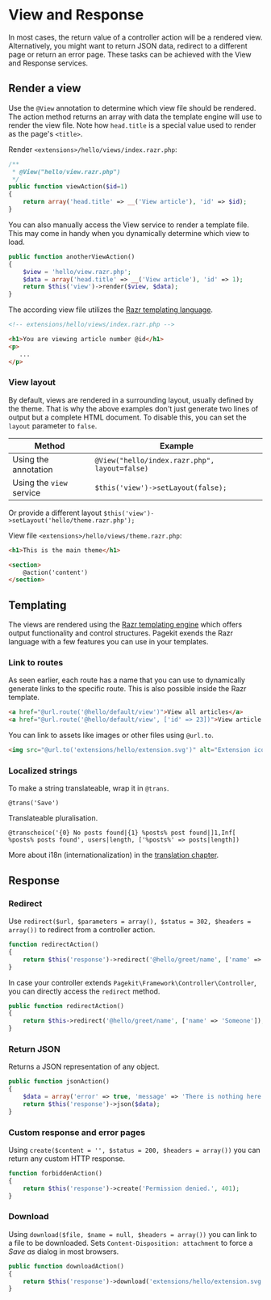 # View and Response

In most cases, the return value of a controller action will be a rendered view.
Alternatively, you might want to return JSON data, redirect to a different page
or return an error page. These tasks can be achieved with the View and Response
services.

## Render a view

Use the `@View` annotation to determine which view file should be rendered.
The action method returns an array with data the template engine will use to
render the view file.  Note how `head.title` is a special value used to render
as the page's `<title>`.

Render `<extensions>/hello/views/index.razr.php`:

```PHP
/**
 * @View("hello/view.razr.php")
 */
public function viewAction($id=1)
{
    return array('head.title' => __('View article'), 'id' => $id);
}
```

You can also manually access the View service to render a template file. This
may come in handy when you dynamically determine which view to load.


```PHP
public function anotherViewAction()
{
    $view = 'hello/view.razr.php';
    $data = array('head.title' => __('View article'), 'id' => 1);
    return $this('view')->render($view, $data);
}
```

The according view file utilizes the [Razr templating language](https://github.com/pagekit/razr).


```HTML
<!-- extensions/hello/views/index.razr.php -->

<h1>You are viewing article number @id</h1>
<p>
   ...
</p>

```

### View layout

By default, views are rendered in a surrounding layout, usually defined
by the theme. That is why the above examples don't just generate two lines of
output but a complete HTML document. To disable this, you can set the
`layout` parameter to `false`.

| Method                       | Example                                      |
|------------------------------|----------------------------------------------|
| Using the annotation         | `@View("hello/index.razr.php", layout=false)`|
| Using the `view` service     | `$this('view')->setLayout(false);`           |

Or provide a different layout `$this('view')->setLayout('hello/theme.razr.php');`

View file `<extensions>/hello/views/theme.razr.php`:

```HTML
<h1>This is the main theme</h1>

<section>
    @action('content')
</section>
```

## Templating

The views are rendered using the [Razr templating engine](https://github.com/pagekit/razr)
which offers output functionality and control structures. Pagekit exends the Razr language with a few features you can use in your
templates.

### Link to routes

As seen earlier, each route has a name that you can use to dynamically generate
links to the specific route. This is also possible inside the Razr template.

```HTML
<a href="@url.route('@hello/default/view')">View all articles</a>
<a href="@url.route('@hello/default/view', ['id' => 23])">View article 23</a>
```

You can link to assets like images or other files using `@url.to`.

```HTML
<img src="@url.to('extensions/hello/extension.svg')" alt="Extension icon" />
```

### Localized strings

To make a string translateable, wrap it in `@trans`.

```
@trans('Save')
```

Translateable pluralisation.

```
@transchoice('{0} No posts found|{1} %posts% post found|]1,Inf[ %posts% posts found', users|length, ['%posts%' => posts|length])
```

More about i18n (internationalization) in the [translation chapter](translation.md).

## Response

### Redirect

Use `redirect($url, $parameters = array(), $status = 302, $headers = array())`
to redirect from a controller action.

```PHP
function redirectAction()
{
    return $this('response')->redirect('@hello/greet/name', ['name' => 'Someone']);
}
```

In case your controller extends `Pagekit\Framework\Controller\Controller`, you
can directly access the `redirect` method.

```PHP
public function redirectAction()
{
    return $this->redirect('@hello/greet/name', ['name' => 'Someone']);
}
```

### Return JSON

Returns a JSON representation of any object.

```PHP
public function jsonAction()
{
    $data = array('error' => true, 'message' => 'There is nothing here. Move along.');
    return $this('response')->json($data);
}

```

### Custom response and error pages

Using `create($content = '', $status = 200, $headers = array())` you
can return any custom HTTP response.

```PHP
function forbiddenAction()
{
    return $this('response')->create('Permission denied.', 401);
}
```

### Download

Using `download($file, $name = null, $headers = array())` you can link to a file
to be downloaded. Sets `Content-Disposition: attachment` to force
a *Save as* dialog in most browsers.

```PHP
public function downloadAction()
{
    return $this('response')->download('extensions/hello/extension.svg');
}
```
